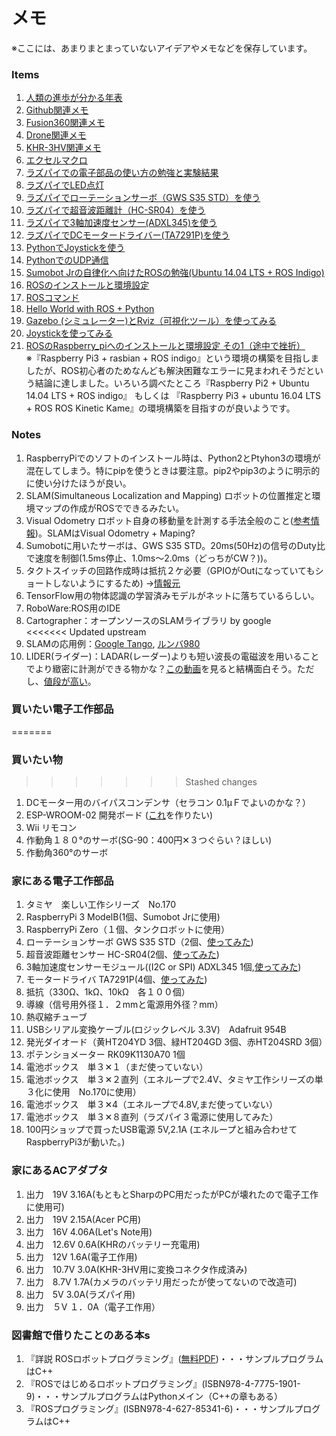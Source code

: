 # メモ
※ここには、あまりまとまっていないアイデアやメモなどを保存しています。


### Items
1. [人類の進歩が分かる年表](History.md)  
1. [Github関連メモ](GitHub.md)
1. [Fusion360関連メモ](Fusion360.md)
1. [Drone関連メモ](Drone.md)
1. [KHR-3HV関連メモ](KHR-3HV)
1. [エクセルマクロ](Excel_Macro)
1. [ラズパイでの電子部品の使い方の勉強と実験結果](Parts_test/README.md)
  1. [ラズパイでLED点灯](Parts_test/LED/README.md)
  1. [ラズパイでローテーションサーボ（GWS S35 STD）を使う](Parts_test/gws_s35_std/README.md)
  1. [ラズパイで超音波距離計（HC-SR04）を使う](Parts_test/HC_SR04/README.md)
  1. [ラズパイで3軸加速度センサー(ADXL345)を使う](Parts_test/adxl345/README.md)
  1. [ラズパイでDCモータードライバー(TA7291P)を使う](Parts_test/ta7291p/README.md)
  1. [PythonでJoystickを使う](Parts_test/joystick/README.md)
  1. [PythonでのUDP通信](Parts_test/udp/README.md)
1. [Sumobot Jrの自律化へ向けたROSの勉強(Ubuntu 14.04 LTS + ROS Indigo)](ROS/README.md)
  1. [ROSのインストールと環境設定](ROS/ros_install.md)  
  1. [ROSコマンド](ROS/ros_command.md)  
  1. [Hello World with ROS + Python](ROS/src/ros_start/README.md)
  1. [Gazebo (シミュレーター)とRviz（可視化ツール）を使ってみる](ROS/gazebo_Rviz.md)
  1. [Joystickを使ってみる](ROS/Joystick.md)
1. [ROSのRaspberry_piへのインストールと環境設定 その1（途中で挫折）](ROS_Raspi/ros_install_in_rasbian_rasbian_jessie.md)  
    ※『Raspberry Pi3 + rasbian + ROS indigo』という環境の構築を目指しましたが、ROS初心者のためなんども解決困難なエラーに見まわれそうだという結論に達しました。いろいろ調べたところ『Raspberry Pi2 + Ubuntu 14.04 LTS + ROS indigo』 もしくは 『Raspberry Pi3 + ubuntu 16.04 LTS + ROS ROS Kinetic Kame』の環境構築を目指すのが良いようです。  


### Notes
1. RaspberryPiでのソフトのインストール時は、Python2とPtyhon3の環境が混在してしまう。特にpipを使うときは要注意。pip2やpip3のように明示的に使い分けたほうが良い。  
1. SLAM(Simultaneous Localization and Mapping) ロボットの位置推定と環境マップの作成がROSでできるみたい。
1. Visual Odometry ロボット自身の移動量を計測する手法全般のこと([参考情報](https://medium.com/@NegativeMind/opencv%E3%81%A7%E3%82%AB%E3%83%A1%E3%83%A9%E7%94%BB%E5%83%8F%E3%81%8B%E3%82%89%E8%87%AA%E5%B7%B1%E4%BD%8D%E7%BD%AE%E8%AA%8D%E8%AD%98-visual-odometry-7a983cf64127#.2v97o6ir2))。SLAMはVisual Odometry + Maping?
1. Sumobotに用いたサーボは、GWS S35 STD。20ms(50Hz)の信号のDuty比で速度を制御(1.5ms停止、1.0ms～2.0ms（どっちがCW？))。
1. タクトスイッチの回路作成時は抵抗２ケ必要（GPIOがOutになっていてもショートしないようにするため) →[情報元](https://tool-lab.com/make/raspberrypi-startup-22/)
1. TensorFlow用の物体認識の学習済みモデルがネットに落ちているらしい。
1. RoboWare:ROS用のIDE
1. Cartographer：オープンソースのSLAMライブラリ by google  
<<<<<<< Updated upstream
1. SLAMの応用例：[Google Tango](https://get.google.com/tango/), [ルンバ980](http://trendy.nikkeibp.co.jp/article/pickup/20151002/1066839/?P=5&rt=nocnt)  
1. LIDER(ライダー)：LADAR(レーダー)よりも短い波長の電磁波を用いることでより緻密に計測ができる物かな？[この動画](https://www.youtube.com/watch?v=gCpCGkwwy8I)を見ると結構面白そう。ただし、[値段が高い](http://www.robotshop.com/jp/ja/lidar.html)。  

### 買いたい電子工作部品
=======
### 買いたい物
>>>>>>> Stashed changes
1. DCモーター用のバイパスコンデンサ（セラコン 0.1μＦでよいのかな？）
1. ESP-WROOM-02 開発ボード ([これ](http://goji2100.com/blog/?p=534#comment-13214)を作りたい)
1. Wii リモコン
1. 作動角１８０°のサーボ(SG-90：400円✕３つぐらい？ほしい)
1. 作動角360°のサーボ

### 家にある電子工作部品
1. タミヤ　楽しい工作シリーズ　No.170
1. RaspberryPi 3 ModelB(1個、Sumobot Jrに使用)
1. RaspberryPi Zero（１個、タンクロボットに使用）
1. ローテーションサーボ GWS S35 STD（2個、[使ってみた](Parts_test/Rotation_servo/README.md))  
1. 超音波距離センサー HC-SR04(2個、[使ってみた](Parts_test/HC_SR04/README.md))
1. 3軸加速度センサーモジュール((I2C or SPI) ADXL345 1個,[使ってみた](Parts_test/adxl345/README.md))  
1. モータードライバ TA7291P(4個、[使ってみた](Parts_test/ta7291p/README.md))
1. 抵抗（330Ω、1kΩ、10kΩ　各１００個）
1. 導線（信号用外径１．２mmと電源用外径？mm）
1. 熱収縮チューブ
1. USBシリアル変換ケーブル(ロジックレベル 3.3V)　Adafruit 954B  
1. 発光ダイオード（黄HT204YD 3個、緑HT204GD 3個、赤HT204SRD 3個）
1. ポテンショメーター RK09K1130A70 1個
1. 電池ボックス　単３✕１（まだ使っていない）
1. 電池ボックス　単３✕２直列（エネループで2.4V、タミヤ工作シリーズの単３化に使用　No.170に使用）
1. 電池ボックス　単３✕4（エネループで4.8V,まだ使っていない）
1. 電池ボックス　単３✕８直列（ラズパイ３電源に使用してみた）
1. 100円ショップで買ったUSB電源 5V,2.1A (エネループと組み合わせてRaspberryPi3が動いた。)

### 家にあるACアダプタ
1. 出力　19V 3.16A(もともとSharpのPC用だったがPCが壊れたので電子工作に使用可)
1. 出力　19V 2.15A(Acer PC用)
1. 出力　16V 4.06A(Let's Note用)
1. 出力　12.6V 0.6A(KHRのバッテリー充電用)
1. 出力　12V 1.6A(電子工作用)
1. 出力　10.7V 3.0A(KHR-3HV用に変換コネクタ作成済み)
1. 出力　8.7V 1.7A(カメラのバッテリ用だったが使ってないので改造可)　
1. 出力　5V 3.0A(ラズパイ用)
1. 出力　５V １．0A（電子工作用）

### 図書館で借りたことのある本s
1. 『詳説 ROSロボットプログラミング』([無料PDF](http://irvs.github.io/rosbook_jp/))・・・サンプルプログラムはC++  
1. 『ROSではじめるロボットプログラミング』(ISBN978-4-7775-1901-9)・・・サンプルプログラムはPythonメイン（C++の章もある）  
1. 『ROSプログラミング』(ISBN978-4-627-85341-6)・・・サンプルプログラムはC++  
